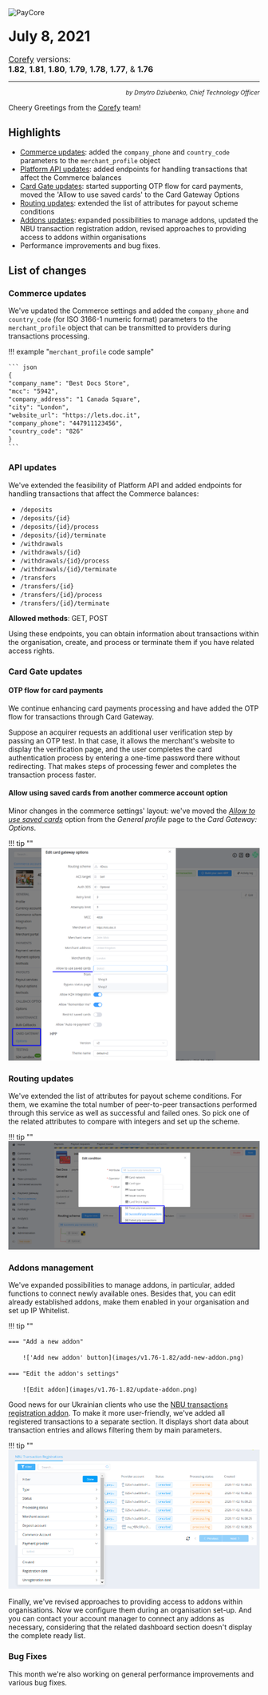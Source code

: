 <img src="/release-notes/archive/2021/images/paycore_illustration_newstyle-cool-cubes.jpg" alt="PayCore" style="width: 375px; float: left; padding-right: 15px;">

# July 8, 2021

<span style="font-size: 115%">[Corefy](https://corefy.com/) versions:<br>
**1.82**, **1.81**, **1.80**, **1.79**, **1.78**, **1.77**, & **1.76**</span>
<hr>
<div style="text-align: right; font-size: 85%; font-style: italic;">by Dmytro Dziubenko, Chief Technology Officer</div>

Cheery Greetings from the [Corefy](https://corefy.com/) team!

## Highlights

* [Commerce updates](#commerce-updates): added the `company_phone` and `country_code` parameters to the `merchant_profile` object
* [Platform API updates](#api-updates): added endpoints for handling transactions that affect the Commerce balances
* [Card Gate updates](#card-gate-updates): started supporting OTP flow for card payments, moved the 'Allow to use saved cards' to the Card Gateway Options
* [Routing updates](#routing-updates): extended the list of attributes for payout scheme conditions
* [Addons updates](#addons-management): expanded possibilities to manage addons, updated the NBU transaction registration addon, revised approaches to providing access to addons within organisations
* Performance improvements and bug fixes.

## List of changes

### Commerce updates

We've updated the Commerce settings and added the `company_phone` and `country_code` (for ISO 3166-1 numeric format) parameters to the `merchant_profile` object that can be transmitted to providers during transactions processing.

!!! example "`merchant_profile` code sample"

    ``` json
    {
    "company_name": "Best Docs Store",
    "mcc": "5942",
    "company_address": "1 Canada Square",
    "city": "London",
    "website_url": "https://lets.doc.it",
    "company_phone": "447911123456",
    "country_code": "826"
    }
    ```

### API updates

We've extended the feasibility of Platform API and added endpoints for handling transactions that affect the Commerce balances:

* `/deposits`
* `/deposits/{id}`
* `/deposits/{id}/process`
* `/deposits/{id}/terminate`
* `/withdrawals`
* `/withdrawals/{id}`
* `/withdrawals/{id}/process`
* `/withdrawals/{id}/terminate`
* `/transfers`
* `/transfers/{id}`
* `/transfers/{id}/process`
* `/transfers/{id}/terminate`

**Allowed methods**: GET, POST

Using these endpoints, you can obtain information about transactions within the organisation, create, and process or terminate them if you have related access rights.

### Card Gate updates

#### OTP flow for card payments

We continue enhancing card payments processing and have added the OTP flow for transactions through Card Gateway.

Suppose an acquirer requests an additional user verification step by passing an OTP test. In that case, it allows the merchant's website to display the verification page, and the user completes the card authentication process by entering a one-time password there without redirecting. That makes steps of processing fewer and completes the transaction process faster.

#### Allow using saved cards from another commerce account option

Minor changes in the commerce settings' layout: we've moved the [*Allow to use saved cards*](/release-notes/archive/2021/v1.54-1.65/#share-saved-card-tokens-between-commerce-accounts) option from the *General profile* page to the *Card Gateway: Options*.

!!! tip ""
    ![Allow to use saved cards](images/v1.76-1.82/allow-to-use-saved-cards.png)

### Routing updates

We've extended the list of attributes for payout scheme conditions. For them, we examine the total number of peer-to-peer transactions performed through this service as well as successful and failed ones. So pick one of the related attributes to compare with integers and set up the scheme.

!!! tip ""
    ![The group of p2p-transactions' counters](images/v1.76-1.82/p2p-attributes.png)

### Addons management

We've expanded possibilities to manage addons, in particular, added functions to connect newly available ones. Besides that, you can edit already established addons, make them enabled in your organisation and set up IP Whitelist.

!!! tip ""

    === "Add a new addon"

        !['Add new addon' button](images/v1.76-1.82/add-new-addon.png)
    
    === "Edit the addon's settings"
    
        ![Edit addon](images/v1.76-1.82/update-addon.png)

Good news for our Ukrainian clients who use the [NBU transactions registration addon](/release-notes/archive/2020/v1.22/#new-addon). To make it more user-friendly, we've added all registered transactions to a separate section. It displays short data about transaction entries and allows filtering them by main parameters.

!!! tip ""
    ![Transaction registrations filter](images/v1.76-1.82/NBU-addon.png)

Finally, we've revised approaches to providing access to addons within organisations. Now we configure them during an organisation set-up. And you can contact your account manager to connect any addons as necessary, considering that the related dashboard section doesn't display the complete ready list.

### Bug Fixes

This month we're also working on general performance improvements and various bug fixes.
